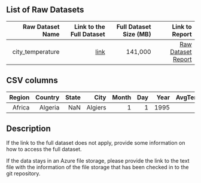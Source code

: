 ## List of Raw Datasets


| Raw Dataset Name | Link to the Full Dataset   | Full Dataset Size (MB)  | Link to Report |
| ---:| ---: | ---: | ---: |
| city_temperature| [link](https://drive.google.com/drive/folders/1Am0Qv2j1MrKyjwroYFFOR5yQ2zl6607x?usp=sharing) | 141,000 | [Raw Dataset Report](https://drive.google.com/drive/folders/1Am0Qv2j1MrKyjwroYFFOR5yQ2zl6607x?usp=sharing)|

## CSV columns

| Region | Country | State | City | Month | Day | Year | AvgTemperature |
| ---:| ---: | ---: | ---: | ---:| ---: | ---: | ---: |
| Africa | Algeria | NaN | Algiers | 1 | 1 | 1995 | 64.2 |


## Description 
If the link to the full dataset does not apply, provide some information on how to access the full dataset. 

If the data stays in an Azure file storage, please provide the link to the text file with the information of the file storage that has been checked in to the git repository. 

